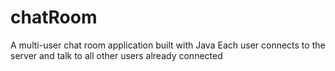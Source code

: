# chatRoom
A multi-user chat room application built with Java
Each user connects to the server and talk to all other users already connected
